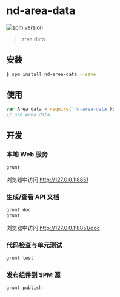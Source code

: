 # nd-area-data

[![spm version](http://spmjs.io/badge/nd-area-data)](http://spmjs.io/package/nd-area-data)

> area data

## 安装

```bash
$ spm install nd-area-data --save
```

## 使用

```js
var Area data = require('nd-area-data');
// use Area data
```
## 开发

### 本地 Web 服务

```bash
grunt
```

浏览器中访问 http://127.0.0.1:8851

### 生成/查看 API 文档

```bash
grunt doc
grunt
```

浏览器中访问 http://127.0.0.1:8851/doc

### 代码检查与单元测试

```bash
grunt test
```

### 发布组件到 SPM 源

```bash
grunt publish
```
